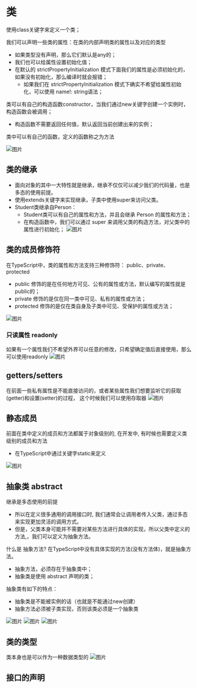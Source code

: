 # 类 
使用class关键字来定义一个类；

我们可以声明一些类的属性：在类的内部声明类的属性以及对应的类型
* 如果类型没有声明，那么它们默认是any的；
* 我们也可以给属性设置初始化值；
* 在默认的 strictPropertyInitialization 模式下面我们的属性是必须初始化的，如果没有初始化，那么编译时就会报错；
  * 如果我们在 strictPropertyInitialization 模式下确实不希望给属性初始化，可以使用 name!: string语法；

类可以有自己的构造函数constructor，当我们通过new关键字创建一个实例时，构造函数会被调用；
* 构造函数不需要返回任何值，默认返回当前创建出来的实例；

类中可以有自己的函数，定义的函数称之为方法

![图片](../.vuepress/public/images/cla.png)

## 类的继承
* 面向对象的其中一大特性就是继承，继承不仅仅可以减少我们的代码量，也是多态的使用前提。
* 使用extends关键字来实现继承，子类中使用super来访问父类。
* Student类继承自Person：
  * Student类可以有自己的属性和方法，并且会继承 Person 的属性和方法；
  * 在构造函数中，我们可以通过 super 来调用父类的构造方法，对父类中的属性进行初始化；
![图片](../.vuepress/public/images/extends.png)
## 类的成员修饰符
在TypeScript中，类的属性和方法支持三种修饰符： public、private、protected
* public 修饰的是在任何地方可见、公有的属性或方法，默认编写的属性就是public的；
* private 修饰的是仅在同一类中可见、私有的属性或方法；
* protected 修饰的是仅在类自身及子类中可见、受保护的属性或方法；

![图片](../.vuepress/public/images/xiushi.png)
### 只读属性 readonly
如果有一个属性我们不希望外界可以任意的修改，只希望确定值后直接使用，那么可以使用readonly
![图片](../.vuepress/public/images/ro.png)
## getters/setters
在前面一些私有属性是不能直接访问的，或者某些属性我们想要监听它的获取(getter)和设置(setter)的过程，
这个时候我们可以使用存取器
![图片](../.vuepress/public/images/getset.png)
## 静态成员
前面在类中定义的成员和方法都属于对象级别的, 在开发中, 有时候也需要定义类级别的成员和方法
* 在TypeScript中通过关键字static来定义

![图片](../.vuepress/public/images/jingtai.png)

## 抽象类 abstract 
继承是多态使用的前提
* 所以在定义很多通用的调用接口时, 我们通常会让调用者传入父类，通过多态来实现更加灵活的调用方式。
* 但是，父类本身可能并不需要对某些方法进行具体的实现，所以父类中定义的方法,，我们可以定义为抽象方法。

什么是 抽象方法? 在TypeScript中没有具体实现的方法(没有方法体)，就是抽象方法。
* 抽象方法，必须存在于抽象类中；
* 抽象类是使用 abstract 声明的类；

抽象类有如下的特点：
* 抽象类是不能被实例的话（也就是不能通过new创建）
* 抽象方法必须被子类实现，否则该类必须是一个抽象类

![图片](../.vuepress/public/images/shape1.png)
![图片](../.vuepress/public/images/shape2.png)
![图片](../.vuepress/public/images/shape3.png)
## 类的类型 
类本身也是可以作为一种数据类型的
![图片](../.vuepress/public/images/classlei.png)
## 接口的声明